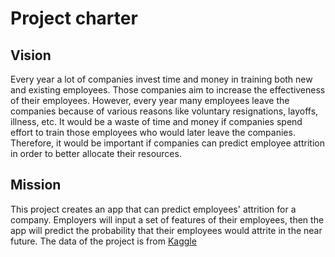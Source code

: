# Project charter

## Vision
Every year a lot of companies invest time and money in training both new and existing employees. Those companies aim to increase the effectiveness of their employees. However, every year many employees leave the companies because of various reasons like voluntary resignations, layoffs, illness, etc. It would be a waste of time and money if companies spend effort to train those employees who would later leave the companies. Therefore, it would be important if companies can predict employee attrition in order to better allocate their resources.

## Mission
This project creates an app that can predict employees' attrition for a company. Employers will input a set of features of their employees, then the app will predict the probability that their employees would attrite in the near future. The data of the project is from [Kaggle](https://www.kaggle.com/datasets/sonalishanbhag/employee-attrition?resource=download)
